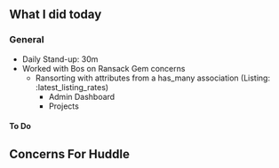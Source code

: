 ## What I did today


### General

- Daily Stand-up: 30m
- Worked with Bos on Ransack Gem concerns 
	- Ransorting with attributes from a has_many association (Listing: :latest_listing_rates)
		- Admin Dashboard
		- Projects


#### To Do

## Concerns For Huddle

